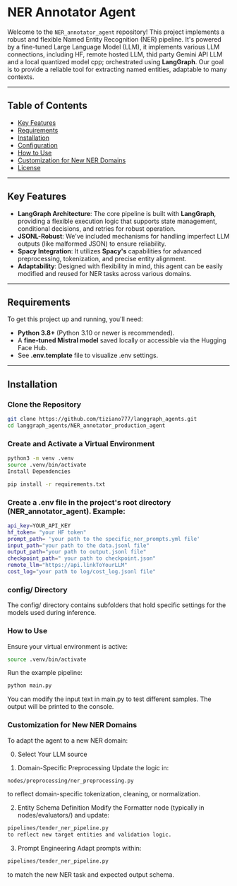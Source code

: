 # NER Annotator Agent

Welcome to the `NER_annotator_agent` repository! This project implements a robust and flexible Named Entity Recognition (NER) pipeline. It's powered by a fine-tuned Large Language Model (LLM), it implements various LLM connections, including HF, remote hosted LLM, thid party Gemini API LLM and a local quantized model cpp; orchestrated using **LangGraph**. Our goal is to provide a reliable tool for extracting named entities, adaptable to many contexts.

---

## Table of Contents

- [Key Features](#key-features)
- [Requirements](#requirements)
- [Installation](#installation)
- [Configuration](#configuration)
- [How to Use](#how-to-use)
- [Customization for New NER Domains](#customization-for-new-ner-domains)
- [License](#license)

---

## Key Features

- **LangGraph Architecture**: The core pipeline is built with **LangGraph**, providing a flexible execution logic that supports state management, conditional decisions, and retries for robust operation.
- **JSONL-Robust**: We've included mechanisms for handling imperfect LLM outputs (like malformed JSON) to ensure reliability.
- **Spacy Integration**: It utilizes **Spacy's** capabilities for advanced preprocessing, tokenization, and precise entity alignment.
- **Adaptability**: Designed with flexibility in mind, this agent can be easily modified and reused for NER tasks across various domains.

---

## Requirements

To get this project up and running, you'll need:

- **Python 3.8+** (Python 3.10 or newer is recommended).
- A **fine-tuned Mistral model** saved locally or accessible via the Hugging Face Hub.
- See **.env.template** file to visualize .env settings.

---

## Installation

### Clone the Repository

```bash
git clone https://github.com/tiziano777/langgraph_agents.git
cd langgraph_agents/NER_annotator_production_agent
```

### Create and Activate a Virtual Environment

```bash
python3 -m venv .venv
source .venv/bin/activate
Install Dependencies
```

```bash
pip install -r requirements.txt
```

### Create a .env file in the project's root directory (NER_annotator_agent). Example:

```bash
api_key=YOUR_API_KEY
hf_token= "your HF token"
prompt_path= 'your path to the specific_ner_prompts.yml file'
input_path="your path to the data.jsonl file"
output_path="your path to output.jsonl file"
checkpoint_path=" your path to checkpoint.json"
remote_llm="https://api.linkToYourLLM"
cost_log="your path to log/cost_log.jsonl file"
```

### config/ Directory

The config/ directory contains subfolders that hold specific settings for the models used during inference.

### How to Use
Ensure your virtual environment is active:

```bash
source .venv/bin/activate

```
Run the example pipeline:

```bash
python main.py
```

You can modify the input text in main.py to test different samples. The output will be printed to the console.

### Customization for New NER Domains
To adapt the agent to a new NER domain:

0. Select Your LLM source

1. Domain-Specific Preprocessing
Update the logic in:

```bash
nodes/preprocessing/ner_preprocessing.py
```
to reflect domain-specific tokenization, cleaning, or normalization.

2. Entity Schema Definition
Modify the Formatter node (typically in nodes/evaluators/) and update:

```bash
pipelines/tender_ner_pipeline.py
to reflect new target entities and validation logic.
```

3. Prompt Engineering
Adapt prompts within:

```bash
pipelines/tender_ner_pipeline.py
```

to match the new NER task and expected output schema.